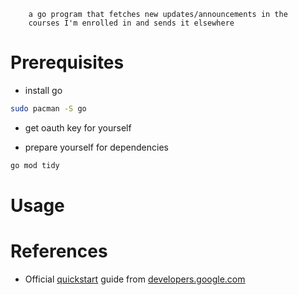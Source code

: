         a go program that fetches new updates/announcements in the 
        courses I'm enrolled in and sends it elsewhere

# Prerequisites
- install go
```bash
sudo pacman -S go
```
- get oauth key for yourself
 
- prepare yourself for dependencies
```bash
go mod tidy
```

# Usage

# References
- Official [quickstart](https://developers.google.com/workspace/classroom/quickstart/go) guide from [developers.google.com](https://developers.google.com/)
